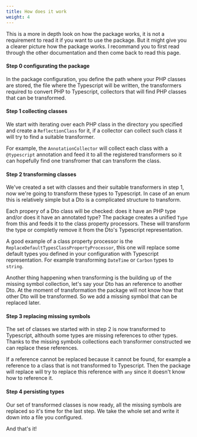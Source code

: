 ```yaml
---
title: How does it work
weight: 4
---
```


This is a more in depth look on how the package works, it is not a requirement to read it if you want to use the package. But it might give you a clearer picture how the package works. I recommand you to first read through the other documentation and then come back to read this page.

#### Step 0 configurating the package

In the package configuration, you define the path where your PHP classes are stored, the file where the Typescript will be written, the transformers required to convert PHP to Typescript, collectors that will find PHP classes that can be transformed.

#### Step 1 collecting classes

We start with iterating over each PHP class in the directory you specified and create a `ReflectionClass` for it, if a collector can collect such class it will try to find a suitable transformer. 

For example, the `AnnotationCollector` will collect each class with a `@typescript` annotation and feed it to all the registered transformers so it can hopefully find one transfromer that can transform the class.

#### Step 2 transforming classes

We've created a set with classes and their suitable transformers in step 1, now we're going to transform these types to Typescript. In case of an enum this is relatively simple but a Dto is a complicated structure to transform.

Each propery of a Dto class will be checked: does it have an PHP type and/or does it have an annotated type? The package creates a unified `Type` from this and feeds it to the class property processors. These will transform the type or completly remove it from the Dto's Typescript representation.

A good example of a class property processor is the `ReplaceDefaultTypesClassPropertyProcessor`, this one will replace some default types you defined in your configuration with Typescript representation. For example transforming `DateTime` or `Carbon` types to `string`.

Another thing happening when transforming is the building up of the missing symbol collection, let's say your Dto has an reference to another Dto. At the moment of transformation the package will not know how that other Dto will be transformed. So we add a missing symbol that can be replaced later.

#### Step 3 replacing missing symbols

The set of classes we started with in step 2 is now transformed to Typescript, althouth some types are missing references to other types. Thanks to the missing symbols collections each transformer constructed we can replace these references.

If a reference cannot be replaced because it cannot be found, for example a reference to a class that is not transformed to Typescript. Then the package will replace will try to replace this reference with `any` since it doesn't know how to reference it.

#### Step 4 persisting types

Our set of transformed classes is now ready, all the missing symbols are replaced so it's time for the last step. We take the whole set and write it down into a file you configured.

And that's it!


